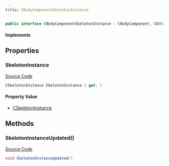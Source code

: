 ```yaml
---
title: CBodyComponentSkeletonInstance
---
```


```csharp
public interface CBodyComponentSkeletonInstance : CBodyComponent, CEntityComponent, ISchemaClass<CEntityComponent>, ISchemaClass<CBodyComponent>, ISchemaClass<CBodyComponentSkeletonInstance>, ISchemaField, ISchemaClass, INativeHandle
```

#### Implements

## Properties

### SkeletonInstance

[Source Code](https://github.com/swiftly-solution/swiftlys2/blob/beta/managed/src/SwiftlyS2.Generated/Schemas/Interfaces/CBodyComponentSkeletonInstance.cs#L16)

```csharp
CSkeletonInstance SkeletonInstance { get; }
```

#### Property Value

- [CSkeletonInstance](/docs/api/shared/schemadefinitions/cskeletoninstance)

## Methods

### SkeletonInstanceUpdated()

[Source Code](https://github.com/swiftly-solution/swiftlys2/blob/beta/managed/src/SwiftlyS2.Generated/Schemas/Interfaces/CBodyComponentSkeletonInstance.cs#L18)

```csharp
void SkeletonInstanceUpdated()
```

